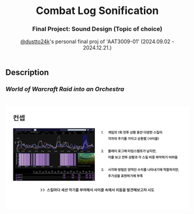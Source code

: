 <div align ="center">

# Combat Log Sonification

### Final Project: Sound Design (Topic of choice)

[@dustto24k](https://github.com/dustto24k)'s personal final proj of
'AAT3009-01' (2024.09.02 - 2024.12.21.)<br></br>

</div>

## Description

### <i>World of Warcraft Raid into an Orchestra </i><br></br>
<div align ="center"><img src="concept.png"></div>
